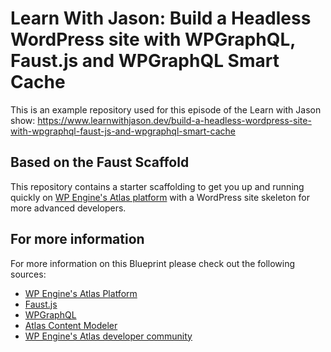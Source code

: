 # Learn With Jason: Build a Headless WordPress site with WPGraphQL, Faust.js and WPGraphQL Smart Cache

This is an example repository used for this episode of the Learn with Jason show: https://www.learnwithjason.dev/build-a-headless-wordpress-site-with-wpgraphql-faust-js-and-wpgraphql-smart-cache

## Based on the Faust Scaffold

This repository contains a starter scaffolding to get you up and running quickly on [WP Engine's Atlas platform](https://wpengine.com/atlas/) with a WordPress site skeleton for more advanced developers.

## For more information

For more information on this Blueprint please check out the following sources:

- [WP Engine's Atlas Platform](https://wpengine.com/atlas/)
- [Faust.js](https://faustjs.org)
- [WPGraphQL](https://www.wpgraphql.com)
- [Atlas Content Modeler](https://wordpress.org/plugins/atlas-content-modeler/)
- [WP Engine's Atlas developer community](https://developers.wpengine.com)
